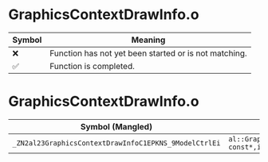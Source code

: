 # GraphicsContextDrawInfo.o
| Symbol | Meaning 
| ------------- | ------------- 
| :x: | Function has not yet been started or is not matching. 
| :white_check_mark: | Function is completed. 


# GraphicsContextDrawInfo.o
| Symbol (Mangled) | Symbol (Demangled) | Decompiled? |
| ------------- |  ------------- | ------------- |
| `_ZN2al23GraphicsContextDrawInfoC1EPKNS_9ModelCtrlEi` | `al::GraphicsContextDrawInfo::GraphicsContextDrawInfo(al::ModelCtrl const*,int)` | :white_check_mark: |
